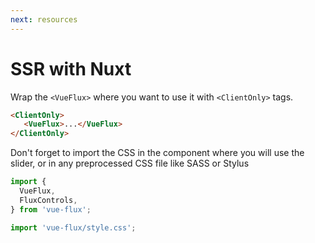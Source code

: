```yaml
---
next: resources
---
```


# SSR with Nuxt

Wrap the `<VueFlux>` where you want to use it with `<ClientOnly>` tags.

``` html
<ClientOnly>
   <VueFlux>...</VueFlux>
</ClientOnly>
```

Don't forget to import the CSS in the component where you will use the slider, or in any preprocessed CSS file like SASS or Stylus

``` ts
import {
  VueFlux,
  FluxControls,
} from 'vue-flux';

import 'vue-flux/style.css';
```
